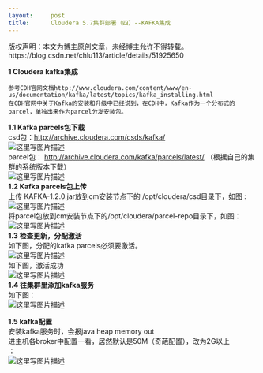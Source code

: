 ```yaml
---
layout:     post
title:      Cloudera 5.7集群部署（四）--KAFKA集成
---
```

<div id="article_content" class="article_content clearfix csdn-tracking-statistics" data-pid="blog" data-mod="popu_307" data-dsm="post">
								<div class="article-copyright">
					版权声明：本文为博主原创文章，未经博主允许不得转载。					https://blog.csdn.net/chlu113/article/details/51925650				</div>
								            <div id="content_views" class="markdown_views prism-atom-one-dark">
							<!-- flowchart 箭头图标 勿删 -->
							<svg xmlns="http://www.w3.org/2000/svg" style="display: none;"><path stroke-linecap="round" d="M5,0 0,2.5 5,5z" id="raphael-marker-block" style="-webkit-tap-highlight-color: rgba(0, 0, 0, 0);"></path></svg>
							<p><strong>1      Cloudera kafka集成</strong></p>

<pre><code>参考CDH官网文档http://www.cloudera.com/content/www/en-us/documentation/kafka/latest/topics/kafka_installing.html
在CDH官网中关于Kafka的安装和升级中已经说到，在CDH中，Kafka作为一个分布式的parcel，单独出来作为parcel分发安装包。
</code></pre>

<p><strong>1.1    Kafka parcels包下载</strong> <br>
csd包：<a href="http://archive.cloudera.com/csds/kafka/" rel="nofollow">http://archive.cloudera.com/csds/kafka/</a> <br>
<img src="https://img-blog.csdn.net/20160716180235530" alt="这里写图片描述" title=""> <br>
 parcel包： <a href="http://archive.cloudera.com/kafka/parcels/latest/" rel="nofollow">http://archive.cloudera.com/kafka/parcels/latest/</a> （根据自己的集群的系统版本下载） <br>
 <img src="https://img-blog.csdn.net/20160716180249358" alt="这里写图片描述" title=""> <br>
<strong>1.2    Kafka parcels包上传</strong> <br>
上传 KAFKA-1.2.0.jar放到cm安装节点下的 /opt/cloudera/csd目录下，如图 : <br>
<img src="https://img-blog.csdn.net/20160716180313941" alt="这里写图片描述" title=""> <br>
将parcel包放到cm安装节点下的/opt/cloudera/parcel-repo目录下，如图： <br>
 <img src="https://img-blog.csdn.net/20160716180323972" alt="这里写图片描述" title=""> <br>
<strong>1.3    检查更新，分配激活</strong> <br>
如下图，分配的kafka parcels必须要激活。 <br>
<img src="https://img-blog.csdn.net/20160716181019353" alt="这里写图片描述" title=""> <br>
如下图，激活成功 <br>
<img src="https://img-blog.csdn.net/20160716181149241" alt="这里写图片描述" title=""> <br>
<strong>1.4    往集群里添加kafka服务</strong> <br>
如下图： <br>
 <img src="https://img-blog.csdn.net/20160716181201491" alt="这里写图片描述" title=""></p>

<p><strong>1.5 kafka配置</strong> <br>
安装kafka服务时，会报java heap memory out <br>
进主机各broker中配置一看，居然默认是50M（奇葩配置），改为2G以上 <br>
： <br>
<img src="https://img-blog.csdn.net/20160716181320904" alt="这里写图片描述" title=""></p>            </div>
						<link href="https://csdnimg.cn/release/phoenix/mdeditor/markdown_views-9e5741c4b9.css" rel="stylesheet">
                </div>